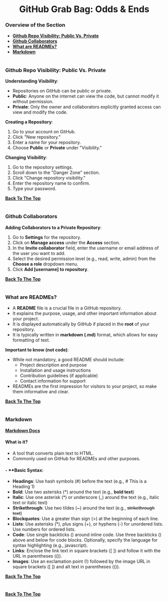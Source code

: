 <h1 align="center">GitHub Grab Bag: Odds & Ends</h1>

### Overview of the Section
* **[Github Repo Visibility: Public Vs. Private](#public-private)**
* **[Github Collaborators](#collaborators)**
* **[What are READMEs?](#readme)**
* **[Markdown](#markdown)**


#
### <a name="public-private">Github Repo Visibility: Public Vs. Private</a>

**Understanding Visibility**:

- Repositories on GitHub can be public or private.
- **Public**: Anyone on the internet can view the code, but cannot modify it without permission.
- **Private**: Only the owner and collaborators explicitly granted access can view and modify the code.

**Creating a Repository**:
1. Go to your account on GitHub.
2. Click "New repository."
3. Enter a name for your repository.
4. Choose **Public** or **Private** under "Visibility."

**Changing Visibility**:
1. Go to the repository settings.
2. Scroll down to the "Danger Zone" section.
3. Click "Change repository visibility."
4. Enter the repository name to confirm.
5. Type your password.

**[Back To The Top](#Overview-of-the-Section)**
#
### <a name="collaborators">Github Collaborators</a>

**Adding Collaborators to a Private Repository**:
1. Go to **Settings** for the repository.
2. Click on **Manage access** under the **Access** section.
3. In the **Invite collaborator** field, enter the username or email address of the user you want to add.
4. Select the desired permission level (e.g., read, write, admin) from the **Choose a role** dropdown menu.
5. Click **Add [username] to repository**.

**[Back To The Top](#Overview-of-the-Section)**
#
### <a name="readme">What are READMEs?</a>

- A **README** file is a crucial file in a GitHub repository.
- It explains the purpose, usage, and other important information about your project.
- It is displayed automatically by GitHub if placed in the **root** of your repository.
- It is typically written in **markdown (.md)** format, which allows for easy formatting of text.

**Important to know (not code)**:

- While not mandatory, a good README should include:
    - Project description and purpose
    - Installation and usage instructions
    - Contribution guidelines (if applicable)
    - Contact information for support
- READMEs are the first impression for visitors to your project, so make them informative and clear.

**[Back To The Top](#Overview-of-the-Section)**
#
### Markdown

**[Markdown Docs](https://daringfireball.net/projects/markdown/)**

#### What is it?
- A tool that converts plain text to HTML.
- Commonly used on GitHub for READMEs and other purposes.

#### - **Basic Syntax:
- **Headings**: Use hash symbols (#) before the text (e.g., # This is a Heading 1)
- **Bold**: Use two asterisks (*) around the text (e.g., **bold text**)
- **Italic**: Use one asterisk (*) or underscore (_) around the text (e.g., italic text or italic text)
- **Strikethrough**: Use two tildes (~) around the text (e.g., ~~strikethrough text~~)
- **Blockquotes**: Use a greater than sign (>) at the beginning of each line.
- **Lists**: Use asterisks (*), plus signs (+), or hyphens (-) for unordered lists. Use numbers for ordered lists.
- **Code**: Use single backticks () around inline code. Use three backticks () above and below for code blocks. Optionally, specify the language for syntax highlighting (e.g., javascript).
- **Links**: Enclose the link text in square brackets ([ ]) and follow it with the URL in parentheses (()).
- **Images**: Use an exclamation point (!) followed by the image URL in square brackets ([ ]) and alt text in parentheses (()).

**[Back To The Top](#Overview-of-the-Section)**
#

**[Back To The Top](#Overview-of-the-Section)**
#